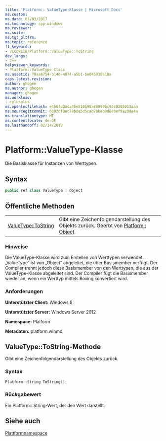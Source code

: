 ```yaml
---
title: 'Platform:: ValueType-Klasse | Microsoft Docs'
ms.custom: 
ms.date: 02/03/2017
ms.technology: cpp-windows
ms.reviewer: 
ms.suite: 
ms.tgt_pltfrm: 
ms.topic: reference
f1_keywords:
- VCCORLIB/Platform::ValueType::ToString
dev_langs:
- C++
helpviewer_keywords:
- Platform::ValueType Class
ms.assetid: 79aa8754-b140-4974-a5b1-be046938a10a
caps.latest.revision: 
author: ghogen
ms.author: ghogen
manager: ghogen
ms.workload:
- cplusplus
ms.openlocfilehash: e4b6fd3ada45e810b95a88090bc98c9305013aaa
ms.sourcegitcommit: 6002df0ac79bde5d5cab7bbeb9d8e0ef9920da4a
ms.translationtype: MT
ms.contentlocale: de-DE
ms.lasthandoff: 02/14/2018
---
```

# <a name="platformvaluetype-class"></a>Platform::ValueType-Klasse
Die Basisklasse für Instanzen von Werttypen.  
  
## <a name="syntax"></a>Syntax  
  
```cpp  
public ref class ValueType : Object  
```  
  
## <a name="public-methods"></a>Öffentliche Methoden  
  
|||  
|-|-|  
|[ValueType::ToString](#tostring)|Gibt eine Zeichenfolgendarstellung des Objekts zurück. Geerbt von [Platform:: Object](../cppcx/platform-object-class.md).|  
  
### <a name="remarks"></a>Hinweise  
 Die ValueType-Klasse wird zum Erstellen von Werttypen verwendet. „ValueType“ ist von „Object“ abgeleitet, die über Basismember verfügt. Der Compiler trennt jedoch diese Basismember von den Werttypen, die aus der ValueType-Klasse abgeleitet sind. Der Compiler fügt die Basismember wieder an, wenn ein Werttyp mittels Boxing konvertiert wird.  
  
### <a name="requirements"></a>Anforderungen  
 **Unterstützter Client:** Windows 8  
  
 **Unterstützter Server:** Windows Server 2012  
  
 **Namespace:** Platform  
  
 **Metadaten:** platform.winmd  

## <a name="tostring"></a> ValueType::ToString-Methode
Gibt eine Zeichenfolgendarstellung des Objekts zurück.  
  
### <a name="syntax"></a>Syntax  
  
```cpp  
Platform::String ToString();  
```  
  
### <a name="return-value"></a>Rückgabewert  
 Ein Platform:: String-Wert, der den Wert darstellt.  
    
## <a name="see-also"></a>Siehe auch  
 [Plattformnamespace](../cppcx/platform-namespace-c-cx.md)